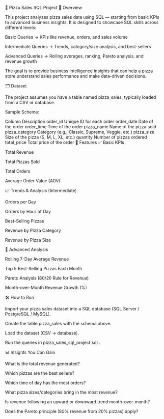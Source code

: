 🍕 Pizza Sales SQL Project
📌 Overview

This project analyzes pizza sales data using SQL — starting from basic KPIs to advanced business insights. It is designed to showcase SQL skills across different levels:

Basic Queries → KPIs like revenue, orders, and sales volume

Intermediate Queries → Trends, category/size analysis, and best-sellers

Advanced Queries → Rolling averages, ranking, Pareto analysis, and revenue growth

The goal is to provide business intelligence insights that can help a pizza store understand sales performance and make data-driven decisions.

🗂 Dataset

The project assumes you have a table named pizza_sales, typically loaded from a CSV or database.

Sample Schema:

Column	Description
order_id	Unique ID for each order
order_date	Date of the order
order_time	Time of the order
pizza_name	Name of the pizza sold
pizza_category	Category (e.g., Classic, Supreme, Veggie, etc.)
pizza_size	Size of the pizza (S, M, L, XL, etc.)
quantity	Number of pizzas ordered
total_price	Total price of the order
🚀 Features
✅ Basic KPIs

Total Revenue

Total Pizzas Sold

Total Orders

Average Order Value (AOV)

📈 Trends & Analysis (Intermediate)

Orders per Day

Orders by Hour of Day

Best-Selling Pizzas

Revenue by Pizza Category

Revenue by Pizza Size

🔬 Advanced Analysis

Rolling 7-Day Average Revenue

Top 5 Best-Selling Pizzas Each Month

Pareto Analysis (80/20 Rule for Revenue)

Month-over-Month Revenue Growth (%)

🛠️ How to Run

Import your pizza sales dataset into a SQL database (SQL Server / PostgreSQL / MySQL).

Create the table pizza_sales with the schema above.

Load the dataset (CSV → database).

Run the queries in pizza_sales_sql_project.sql
.

📊 Insights You Can Gain

What is the total revenue generated?

Which pizzas are the best sellers?

Which time of day has the most orders?

What pizza sizes/categories bring in the most revenue?

Is revenue following an upward or downward trend month-over-month?

Does the Pareto principle (80% revenue from 20% pizzas) apply?

